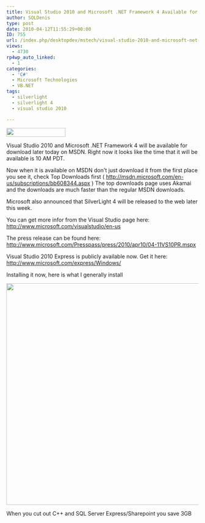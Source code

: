 ```yaml
---
title: Visual Studio 2010 and Microsoft .NET Framework 4 Available for download today
author: SQLDenis
type: post
date: 2010-04-12T11:55:29+00:00
ID: 755
url: /index.php/desktopdev/mstech/visual-studio-2010-and-microsoft-net-fra/
views:
  - 4730
rp4wp_auto_linked:
  - 1
categories:
  - 'C#'
  - Microsoft Technologies
  - VB.NET
tags:
  - silverlight
  - silverlight 4
  - visual studio 2010

---
```

<div>
  <img src="/wp-content/uploads/blogs/DesktopDev//logo_vstudio.png" alt="" title="" width="155" height="23" />
</div>

Visual Studio 2010 and Microsoft .NET Framework 4 will be available for download later today on MSDN. Right now it looks like the time that it will be available is 10 AM PDT.

Now when it is available on MSDN don't just download it from the first place you see it, check Top Downloads first ( http://msdn.microsoft.com/en-us/subscriptions/bb608344.aspx ) The top downloads page uses Akamai and the downloads are much faster than the regular MSDN downloads.

Microsoft also announced that SilverLight 4 will be released to the web later this week.

You can get more infor from the Visual Studio page here: http://www.microsoft.com/visualstudio/en-us

The press release can be found here: http://www.microsoft.com/Presspass/press/2010/apr10/04-11VS10PR.mspx

Visual Studio 2010 Express is publicly available now. Get it here: http://www.microsoft.com/express/Windows/

Installing it now, here is what I generally install
  
<img src="/wp-content/uploads/blogs/DesktopDev//Ultimate.PNG" alt="" title="" width="756" height="581" />

When you cut out C++ and SQL Server Express/Sharepoint you save 3GB